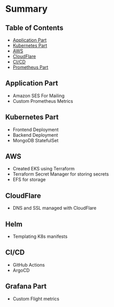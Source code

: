 # Summary


## Table of Contents
- [Application Part](#application-part)
- [Kubernetes Part](#kubernetes-part)
- [AWS](#aws)
- [CloudFlare](#cloudflare)
- [CI/CD](#ci-cd)
- [Prometheus Part](#prometheus-part)

## Application Part
- Amazon SES For Mailing
- Custom Prometheus Metrics

## Kubernetes Part
- Frontend Deployment  
- Backend Deployment  
- MongoDB StatefulSet

## AWS
- Created EKS using Terraform
- Terraform Secret Manager for storing secrets
- EFS for storage

## CloudFlare
- DNS and SSL managed with CloudFlare

## Helm
- Templating K8s manifests

## CI/CD
- GitHub Actions
- ArgoCD

## Grafana Part
- Custom Flight metrics
